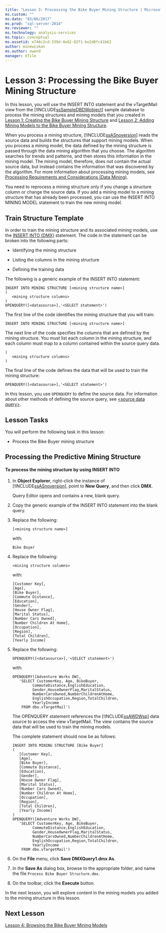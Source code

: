 ```yaml
---
title: "Lesson 3: Processing the Bike Buyer Mining Structure | Microsoft Docs"
ms.custom: ""
ms.date: "03/06/2017"
ms.prod: "sql-server-2014"
ms.reviewer: ""
ms.technology: analysis-services
ms.topic: conceptual
ms.assetid: e748c2cd-339d-4e82-82f1-be2d0fc41b61
author: minewiskan
ms.author: owend
manager: kfile
---
```

# Lesson 3: Processing the Bike Buyer Mining Structure
  In this lesson, you will use the INSERT INTO statement and the vTargetMail view from the [!INCLUDE[ssSampleDBDWobject](../includes/sssampledbdwobject-md.md)] sample database to process the mining structures and mining models that you created in [Lesson 1: Creating the Bike Buyer Mining Structure](../../2014/tutorials/lesson-1-creating-the-bike-buyer-mining-structure.md) and [Lesson 2: Adding Mining Models to the Bike Buyer Mining Structure](../../2014/tutorials/lesson-2-adding-mining-models-to-the-bike-buyer-mining-structure.md).  
  
 When you process a mining structure, [!INCLUDE[ssASnoversion](../includes/ssasnoversion-md.md)] reads the source data and builds the structures that support mining models. When you process a mining model, the data defined by the mining structure is passed through the data mining algorithm that you choose. The algorithm searches for trends and patterns, and then stores this information in the mining model. The mining model, therefore, does not contain the actual source data, but instead contains the information that was discovered by the algorithm. For more information about processing mining models, see [Processing Requirements and Considerations &#40;Data Mining&#41;](../../2014/analysis-services/data-mining/processing-requirements-and-considerations-data-mining.md).  
  
 You need to reprocess a mining structure only if you change a structure column or change the source data. If you add a mining model to a mining structure that has already been processed, you can use the INSERT INTO MINING MODEL statement to train the new mining model.  
  
## Train Structure Template  
 In order to train the mining structure and its associated mining models, use the [INSERT INTO &#40;DMX&#41;](/sql/dmx/insert-into-dmx) statement. The code in the statement can be broken into the following parts:  
  
-   Identifying the mining structure  
  
-   Listing the columns in the mining structure  
  
-   Defining the training data  
  
 The following is a generic example of the INSERT INTO statement:  
  
```  
INSERT INTO MINING STRUCTURE [<mining structure name>]  
(  
   <mining structure columns>  
)  
OPENQUERY([<datasource>],'<SELECT statement>')  
```  
  
 The first line of the code identifies the mining structure that you will train:  
  
```  
INSERT INTO MINING STRUCTURE [<mining structure name>]  
```  
  
 The next line of the code specifies the columns that are defined by the mining structure. You must list each column in the mining structure, and each column must map to a column contained within the source query data.  
  
```  
(  
   <mining structure columns>  
)  
```  
  
 The final line of the code defines the data that will be used to train the mining structure:  
  
```  
OPENQUERY([<datasource>],'<SELECT statement>')  
```  
  
 In this lesson, you use `OPENQUERY` to define the source data. For information about other methods of defining the source query, see [&#60;source data query&#62;](/sql/dmx/source-data-query).  
  
## Lesson Tasks  
 You will perform the following task in this lesson:  
  
-   Process the Bike Buyer mining structure  
  
## Processing the Predictive Mining Structure  
  
#### To process the mining structure by using INSERT INTO  
  
1.  In **Object Explorer**, right-click the instance of [!INCLUDE[ssASnoversion](../includes/ssasnoversion-md.md)], point to **New Query**, and then click **DMX**.  
  
     Query Editor opens and contains a new, blank query.  
  
2.  Copy the generic example of the INSERT INTO statement into the blank query.  
  
3.  Replace the following:  
  
    ```  
    [<mining structure name>]   
    ```  
  
     with:  
  
    ```  
    Bike Buyer  
    ```  
  
4.  Replace the following:  
  
    ```  
    <mining structure columns>  
    ```  
  
     with:  
  
    ```  
    [Customer Key],  
    [Age],  
    [Bike Buyer],  
    [Commute Distance],  
    [Education],  
    [Gender],  
    [House Owner Flag],  
    [Marital Status],  
    [Number Cars Owned],  
    [Number Children At Home],  
    [Occupation],  
    [Region],  
    [Total Children],  
    [Yearly Income]  
    ```  
  
5.  Replace the following:  
  
    ```  
    OPENQUERY([<datasource>],'<SELECT statement>')  
    ```  
  
     with:  
  
    ```  
    OPENQUERY([Adventure Works DW],  
       'SELECT CustomerKey, Age, BikeBuyer,  
             CommuteDistance,EnglishEducation,  
             Gender,HouseOwnerFlag,MaritalStatus,  
             NumberCarsOwned,NumberChildrenAtHome,   
             EnglishOccupation,Region,TotalChildren,  
             YearlyIncome   
        FROM dbo.vTargetMail')  
    ```  
  
     The OPENQUERY statement references the [!INCLUDE[ssAWDWsp](../includes/ssawdwsp-md.md)] data source to access the view vTargetMail. The view contains the source data that will be used to train the mining models.  
  
     The complete statement should now be as follows:  
  
    ```  
    INSERT INTO MINING STRUCTURE [Bike Buyer]  
    (  
       [Customer Key],  
       [Age],  
       [Bike Buyer],  
       [Commute Distance],  
       [Education],  
       [Gender],  
       [House Owner Flag],  
       [Marital Status],  
       [Number Cars Owned],  
       [Number Children At Home],  
       [Occupation],  
       [Region],  
       [Total Children],  
       [Yearly Income]     
    )  
    OPENQUERY([Adventure Works DW],  
       'SELECT CustomerKey, Age, BikeBuyer,  
             CommuteDistance,EnglishEducation,  
             Gender,HouseOwnerFlag,MaritalStatus,  
             NumberCarsOwned,NumberChildrenAtHome,   
             EnglishOccupation,Region,TotalChildren,  
             YearlyIncome   
        FROM dbo.vTargetMail')  
    ```  
  
6.  On the **File** menu, click **Save DMXQuery1.dmx As**.  
  
7.  In the **Save As** dialog box, browse to the appropriate folder, and name the file `Process Bike Buyer Structure.dmx`.  
  
8.  On the toolbar, click the **Execute** button.  
  
 In the next lesson, you will explore content in the mining models you added to the mining structure in this lesson.  
  
## Next Lesson  
 [Lesson 4: Browsing the Bike Buyer Mining Models](../../2014/tutorials/lesson-4-browsing-the-bike-buyer-mining-models.md)  
  
  
